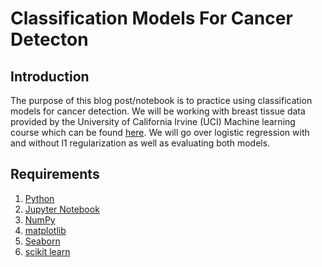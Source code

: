 # Classification Models For Cancer Detecton

## Introduction
The purpose of this blog post/notebook is to practice using classification models for cancer detection. We will be working with breast tissue data provided by the University of California Irvine (UCI) Machine learning course which can be found <a href="https://archive.ics.uci.edu/ml/machine-learning-databases/breast-cancer-wisconsin/breast-cancer-wisconsin.data">here</a>. We will go over logistic regression with and without l1 regularization as well as evaluating both models.


## Requirements
1. <a href="https://www.python.org/"> Python</a>
2. <a href="http://jupyter.org/">Jupyter Notebook</a>
3. <a href="http://www.numpy.org/">NumPy</a>
4. <a href="http://matplotlib.org/">matplotlib</a>
5. <a href="http://seaborn.pydata.org/">Seaborn</a>
6. <a href="http://scikit-learn.org/stable/">scikit learn</a>

